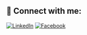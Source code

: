## 📢 Connect with me:

[![LinkedIn](https://img.shields.io/badge/LinkedIn-blue?logo=linkedin&logoColor=white&style=for-the-badge)](https://www.linkedin.com/in/reda-aoujil-377b5633a?lipi=urn%3Ali%3Apage%3Ad_flagship3_profile_view_base_contact_details%3Bvn1Gl%2B%2FJRJuQtivWNNpoxw%3D%3D)
[![Facebook](https://img.shields.io/badge/Facebook-blue?logo=facebook&logoColor=white&style=for-the-badge)](https://web.facebook.com/profile.php?id=61572011466903&sk=about)
